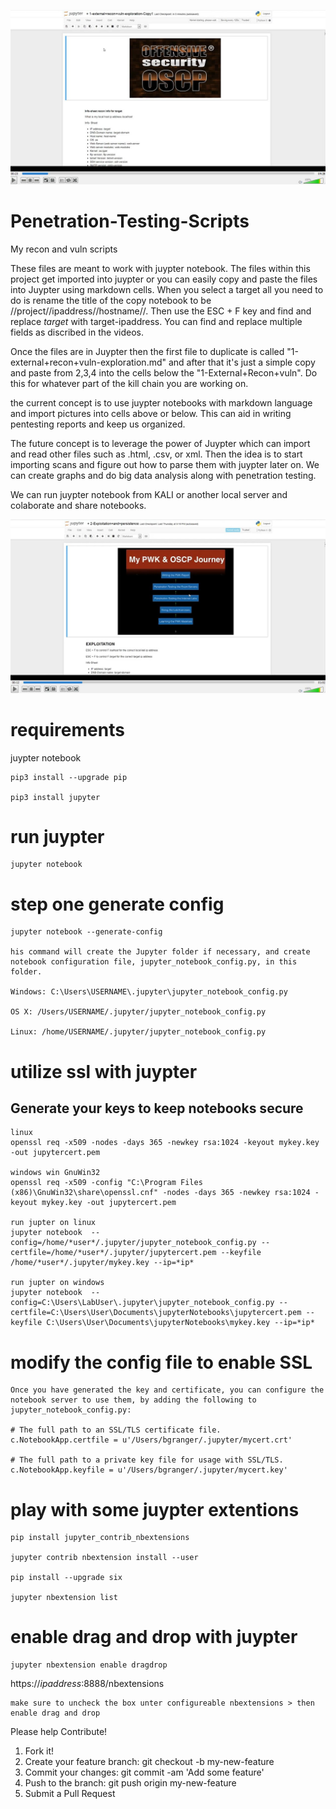 [![Penetration testing methodology](https://github.com/jinverar/Penetration-Testing-Scripts/blob/master/playable-snip.JPG)](https://youtu.be/G9JcTkrvYuc "PWK Scripts in a custom Juypter Notebook")

# Penetration-Testing-Scripts
My recon and vuln scripts

These files are meant to work with juypter notebook. The files within this project get imported into juypter or you can easily copy and paste the files into Juypter using markdown cells. When you select a target all you need to do is rename the title of the copy notebook to be //project//ipaddress//hostname//. Then use the ESC + F key and find and replace *target* with target-ipaddress. You can find and replace multiple fields as discribed in the videos. 

Once the files are in Juypter then the first file to duplicate is called "1-external+recon+vuln-exploration.md" and after that it's just a simple copy and paste from 2,3,4 into the cells below the "1-External+Recon+vuln". Do this for whatever part of the kill chain you are working on. 

the current concept is to use juypter notebooks with markdown language and import pictures into cells above or below. This can aid in writing pentesting reports and keep us organized. 

The future concept is to leverage the power of Juypter which can import and read other files such as .html, .csv, or xml. Then the idea is to start importing scans and figure out how to parse them with juypter later on. We can create graphs and do big data analysis along with penetration testing.  

We can run juypter notebook from KALI or another local server and colaborate and share notebooks. 

[![Penetration testing methodology](https://github.com/jinverar/Penetration-Testing-Scripts/blob/master/playable2-snip.JPG)](https://youtu.be/YR2kNf9Wf5Q "Exploitation scripts in a custom Juypter Notebook")

# requirements

juypter notebook
```
pip3 install --upgrade pip

pip3 install jupyter
```

# run juypter

```
jupyter notebook
```

# step one generate config

```
jupyter notebook --generate-config

his command will create the Jupyter folder if necessary, and create notebook configuration file, jupyter_notebook_config.py, in this folder.

Windows: C:\Users\USERNAME\.jupyter\jupyter_notebook_config.py

OS X: /Users/USERNAME/.jupyter/jupyter_notebook_config.py

Linux: /home/USERNAME/.jupyter/jupyter_notebook_config.py
```
# utilize ssl with juypter

## Generate your keys to keep notebooks secure

```
linux
openssl req -x509 -nodes -days 365 -newkey rsa:1024 -keyout mykey.key -out jupytercert.pem

windows win GnuWin32 
openssl req -x509 -config "C:\Program Files (x86)\GnuWin32\share\openssl.cnf" -nodes -days 365 -newkey rsa:1024 -keyout mykey.key -out jupytercert.pem

run jupter on linux
jupyter notebook  --config=/home/*user*/.jupyter/jupyter_notebook_config.py --certfile=/home/*user*/.jupyter/jupytercert.pem --keyfile /home/*user*/.jupyter/mykey.key --ip=*ip*

run jupter on windows
jupyter notebook  --config=C:\Users\LabUser\.jupyter\jupyter_notebook_config.py --certfile=C:\Users\User\Documents\jupyterNotebooks\jupytercert.pem --keyfile C:\Users\User\Documents\jupyterNotebooks\mykey.key --ip=*ip*

```

# modify the config file to enable SSL

```
Once you have generated the key and certificate, you can configure the notebook server to use them, by adding the following to jupyter_notebook_config.py:

# The full path to an SSL/TLS certificate file.
c.NotebookApp.certfile = u'/Users/bgranger/.jupyter/mycert.crt'

# The full path to a private key file for usage with SSL/TLS.
c.NotebookApp.keyfile = u'/Users/bgranger/.jupyter/mycert.key'

```


# play with some juypter extentions
```
pip install jupyter_contrib_nbextensions

jupyter contrib nbextension install --user

pip install --upgrade six

jupyter nbextension list
```
# enable drag and drop with juypter
```
jupyter nbextension enable dragdrop
```
https://*ipaddress*:8888/nbextensions
```
make sure to uncheck the box unter configureable nbextensions > then enable drag and drop
```

Please help Contribute!

1. Fork it!
2. Create your feature branch: git checkout -b my-new-feature
3. Commit your changes: git commit -am 'Add some feature'
4. Push to the branch: git push origin my-new-feature
5. Submit a Pull Request
